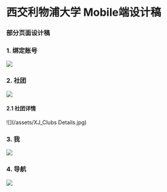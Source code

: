 # 西交利物浦大学 Mobile端设计稿

### 部分页面设计稿

### 1. 绑定账号
![](/assets/XJ_Activity.jpg)

### 2. 社团
![](/assets/XJ_Clubs_mobile.jpg)

#### 2.1 社团详情
![](/assets/XJ_Clubs Details.jpg)


### 3. 我
![](/assets/XJ_Myself.jpg)

### 4. 导航

![](/assets/XJ_navigation.jpg)







